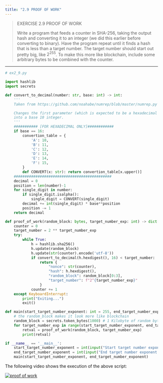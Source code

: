```yaml
---
title: "2.9 PROOF OF WORK"
---
```


> EXERCISE 2.9 PROOF OF WORK 
> 
> Write a program that feeds a counter in SHA-256, taking the output hash
> and converting it to an integer (we did this earlier before converting
> to binary). Have the program repeat until it finds a hash that is less
> than a target number. The target number should start out pretty big, like 
> $2^{255}$. To make this more like blockchain, include some arbitrary bytes to be 
> combined with the counter. 

--------------------------------

```python
# ex2_9.py

import hashlib
import secrets

def convert_to_decimal(number: str, base: int) -> int:
    '''
    Taken from https://github.com/noahabe/numrep/blob/master/numrep.py

    Changes the first parameter (which is expected to be a hexadecimal number)
    into a base 10 integer. 
    '''
    ########### [FOR HEXADECIMAL ONLY]############
    if base == 16:
        convertion_table = {
            'A': 10,
            'B': 11,
            'C': 12,
            'D': 13,
            'E': 14,
            'F': 15,
        }
        def CONVERT(x: str): return convertion_table[x.upper()]
    #############################################
    decimal = 0
    position = len(number)-1
    for single_digit in number:
        if single_digit.isalpha():
            single_digit = CONVERT(single_digit)
        decimal += int(single_digit) * base**position
        position -= 1
    return decimal

def proof_of_work(random_block: bytes, target_number_exp: int) -> dict[str, str | bytes]:
    counter = 0
    target_number = 2 ** target_number_exp
    try: 
        while True: 
            h = hashlib.sha256()
            h.update(random_block)
            h.update(str(counter).encode('utf-8'))
            if convert_to_decimal(h.hexdigest(), 16) < target_number: 
                return {
                    "nonce": str(counter), 
                    "hash": h.hexdigest(),
                    "random_block": random_block[0:3], 
                    "target_number": f"2^{target_number_exp}"
                }
            counter += 1 
    except KeyboardInterrupt: 
        print("Exiting...")
        exit()

def main(start_target_number_exponent: int = 255, end_target_number_exponent: int = 250):
    # the random_block makes it look more like blockchain
    random_block = secrets.token_bytes(1000) # 1 Kilobyte of random bytes.
    for target_number_exp in range(start_target_number_exponent, end_target_number_exponent, -1): 
        retval = proof_of_work(random_block, target_number_exp)
        print(retval)

if __name__ == '__main__':
    start_target_number_exponent = int(input("Start target number exponent: "))
    end_target_number_exponent = int(input("End target number exponent: "))
    main(start_target_number_exponent, end_target_number_exponent)
```

The following video shows the execution of the above script: 

[![proof of work](https://img.youtube.com/vi/bpnysyi5arE/default.jpg)](https://youtu.be/bpnysyi5arE)